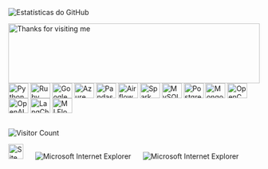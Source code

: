 <div align="center
  
![Oi](https://github.com/samurai-py/samurai-py/blob/main/images/logo.png)
  
<!-- GitHub Stats -->
![Estatísticas do GitHub](https://github-readme-stats-ruby-eight.vercel.app/api?username=samurai-py&show_icons=true&count_private=true&theme=chartreuse-dark)

<img height="120" alt="Thanks for visiting me" width="100%" src="https://raw.githubusercontent.com/BrunnerLivio/brunnerlivio/master/images/marquee.svg" />
<br />

<!-- Linguagens e Ferramentas -->
<img align="center" alt="Python" height="30" width="40" src="https://cdn.jsdelivr.net/gh/devicons/devicon/icons/python/python-original.svg" />
<img align="center" alt="Ruby" height="30" width="40" src="https://cdn.jsdelivr.net/gh/devicons/devicon/icons/ruby/ruby-original.svg" />
<img align="center" alt="Google Cloud" height="30" width="40" src="https://cdn.jsdelivr.net/gh/devicons/devicon/icons/googlecloud/googlecloud-original.svg" />
<img align="center" alt="Azure" height="30" width="40" src="https://cdn.jsdelivr.net/gh/devicons/devicon@latest/icons/amazonwebservices/amazonwebservices-plain-wordmark.svg" /> 
<img align="center" alt="Pandas" height="30" width="40" src="https://cdn.jsdelivr.net/gh/devicons/devicon@latest/icons/pandas/pandas-original-wordmark.svg" />
<img align="center" alt="Airflow" height="30" width="40" src="https://cdn.jsdelivr.net/gh/devicons/devicon@latest/icons/apacheairflow/apacheairflow-original.svg" />
<img align="center" alt="Spark" height="30" width="40" src="https://cdn.jsdelivr.net/gh/devicons/devicon@latest/icons/apachespark/apachespark-original.svg" />
<img align="center" alt="MySQL" height="30" width="40" src="https://cdn.jsdelivr.net/gh/devicons/devicon/icons/mysql/mysql-original.svg" />
<img align="center" alt="PostgreSQL" height="30" width="40" src="https://cdn.jsdelivr.net/gh/devicons/devicon/icons/postgresql/postgresql-original.svg" />
<img align="center" alt="MongoDB" height="30" width="40" src="https://cdn.jsdelivr.net/gh/devicons/devicon/icons/mongodb/mongodb-original.svg" />
<img align="center" alt="OpenCV" height="30" width="40" src="https://cdn.jsdelivr.net/gh/devicons/devicon@latest/icons/opencv/opencv-original-wordmark.svg" />
<img align="center" alt="OpenAI" height="30" width="40" src="https://upload.wikimedia.org/wikipedia/commons/0/04/ChatGPT_logo.svg" />
<img align="center" alt="LangChain" height="30" width="40" src="https://github.com/samurai-py/samurai-py/blob/main/images/langchain-seeklogo.svg"/>
<img align="center" alt="MLFlow" height="30" width="40" src="https://images.chainguard.dev/logos/mlflow.svg" />
<br />
<br />

<!-- Contador de Visitantes -->
![Visitor Count](https://profile-counter.glitch.me/samurai-py/count.svg)

<!-- Animações -->
<img src="https://raw.githubusercontent.com/BrunnerLivio/brunnerlivio/master/images/notepad.gif" alt="Site created with Notepad" height="30" />
<span>&nbsp;&nbsp;&nbsp;&nbsp;</span>  
<img src="https://raw.githubusercontent.com/BrunnerLivio/brunnerlivio/master/images/ie_logo.gif" alt="Microsoft Internet Explorer" />
<span>&nbsp;&nbsp;&nbsp;&nbsp;</span>  
<img src="https://raw.githubusercontent.com/BrunnerLivio/brunnerlivio/master/images/noframes.gif" alt="Microsoft Internet Explorer" />

</div>

